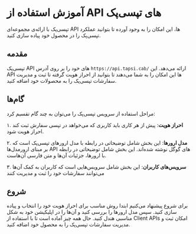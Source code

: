 # آموزش استفاده از API های تپسی‌پک

تپسی‌پک با ارائه‌ی مجموعه‌ای API ها، این امکان را به وجود آورده تا بتوانید عملکرد تپسی‌پک را در محصول خود پیاده سازی کنید.

## مقدمه

تپسی‌پک API های خود را بر روی آدرس `https://api.tapsi.cab/` ارائه می‌دهد. 
این API ها این امکان را به شما می‌دهند تا بتوانید از احراز هویت گرفته تا ثبت و مدیریت سفارشات تپسی‌پک را به محصولات خود اضافه کنید.

## گام‌ها

مراحل استفاده از سرویس تپسی‌پک را می‌توان به چند گام تقسیم کرد:

۱. **احراز هویت**: پیش از هر کاری باید کاربری که می‌خواهد در تپسی سفارش ثبت کند احراز هویت شود.

۲. **مدل ارورها**: این بخش شامل توضیحاتی در رابطه با مدل ارورهای تپسی‌پک است که بر مبنای ارورمدل‌ها API های گوگل نوشته شده‌اند. این بخش شامل توضیحاتی در رابطه با ارورها، جزئیات آن‌ها و متن فارسی آن‌هاست.

۳. **سرویس‌های کاربران**: این بخش شامل سرویس‌هایی است که کاربران به کمک آن‌ها می‌توانند سفارشات خود را ثبت و مدیریت کنند

## شروع

برای شروع پیشنهاد می‌کنیم ابتدا روش مناسب برای احراز هویت خود را انتخاب و پیاده سازی کنید. سپس مدل ارورها را بررسی کنید و آن‌ها را در اپلیکیشن خود به شکل مناسبی هندل کنید. حال همه چیز آماده است تا با استفاده از Client APIs امکان ثبت و مدیریت سفارشات تپسی‌پک را به محصول خود اضافه کنید.